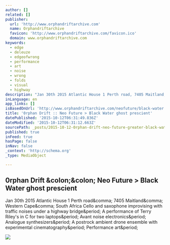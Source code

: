 ```yaml
---
author: []
related: []
publisher:
  url: 'http://www.orphandriftarchive.com'
  name: Orphandriftarchive
  favicon: 'http://www.orphandriftarchive.com/favicon.ico'
  domain: www.orphandriftarchive.com
keywords:
  - edge
  - deleuze
  - edgeofwrong
  - performance
  - art
  - noise
  - wrong
  - folds
  - visual
  - highway
description: "Jan 30th 2015 Atlantic House 1 Perth road, 7405 Maitland, Western Cape, South Africa Cello and saxophone improvising with traffic noises under a highway bridge. A performance of Terry Riley's in C for two laptops. Avant noise electronics. Analogue synthesizers. A postrock ambient drone ensemble with experimental cinematography. Performance art."
inLanguage: en
app_links: []
isBasedOnUrl: 'http://www.orphandriftarchive.com/neofuture/black-water.php'
title: '0rphan Drift :: Neo Future > Black Water ghost prescient'
datePublished: '2015-10-12T06:31:49.836Z'
dateModified: '2015-10-12T06:31:12.663Z'
sourcePath: _posts/2015-10-12-0rphan-drift-neo-future-greater-black-water-ghost-prescient.md
published: true
inFeed: true
hasPage: false
inNav: false
_context: 'http://schema.org'
_type: MediaObject

---
```

<article style=""><h1>0rphan Drift &amp;colon;&amp;colon; Neo Future &gt; Black Water ghost prescient</h1><p>Jan 30th 2015 Atlantic House 1 Perth road&amp;comma; 7405 Maitland&amp;comma; Western Cape&amp;comma; South Africa Cello and saxophone improvising with traffic noises under a highway bridge&amp;period; A performance of Terry Riley's in C for two laptops&amp;period; Avant noise electronics&amp;period; Analogue synthesizers&amp;period; A postrock ambient drone ensemble with experimental cinematography&amp;period; Performance art&amp;period;</p><img src="http://www.orphandriftarchive.com/images/neo-future/black-water/edge-of-wrong.jpg" /></article>